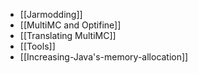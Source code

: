 * [[Jarmodding]]
* [[MultiMC and Optifine]]
* [[Translating MultiMC]]
* [[Tools]]
* [[Increasing-Java's-memory-allocation]]